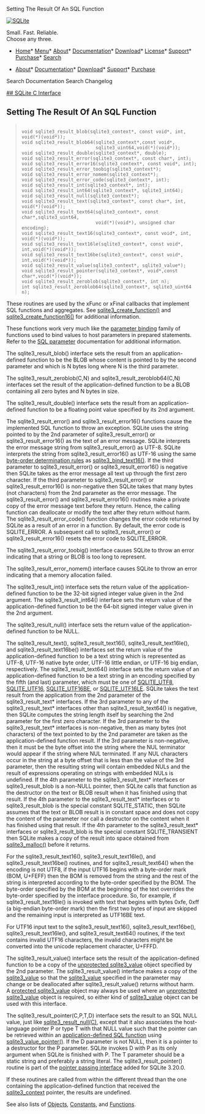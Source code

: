 




Setting The Result Of An SQL Function




[![SQLite](../images/sqlite370_banner.gif)](../index.html)


Small. Fast. Reliable.  
Choose any three.


* [Home](../index.html)* [Menu](javascript:void(0))* [About](../about.html)* [Documentation](../docs.html)* [Download](../download.html)* [License](../copyright.html)* [Support](../support.html)* [Purchase](../prosupport.html)* [Search](javascript:void(0))




* [About](../about.html)* [Documentation](../docs.html)* [Download](../download.html)* [Support](../support.html)* [Purchase](../prosupport.html)






Search Documentation
Search Changelog









[## SQLite C Interface](../c3ref/intro.html)
## Setting The Result Of An SQL Function




> ```
> 
> void sqlite3_result_blob(sqlite3_context*, const void*, int, void(*)(void*));
> void sqlite3_result_blob64(sqlite3_context*,const void*,
>                            sqlite3_uint64,void(*)(void*));
> void sqlite3_result_double(sqlite3_context*, double);
> void sqlite3_result_error(sqlite3_context*, const char*, int);
> void sqlite3_result_error16(sqlite3_context*, const void*, int);
> void sqlite3_result_error_toobig(sqlite3_context*);
> void sqlite3_result_error_nomem(sqlite3_context*);
> void sqlite3_result_error_code(sqlite3_context*, int);
> void sqlite3_result_int(sqlite3_context*, int);
> void sqlite3_result_int64(sqlite3_context*, sqlite3_int64);
> void sqlite3_result_null(sqlite3_context*);
> void sqlite3_result_text(sqlite3_context*, const char*, int, void(*)(void*));
> void sqlite3_result_text64(sqlite3_context*, const char*,sqlite3_uint64,
>                            void(*)(void*), unsigned char encoding);
> void sqlite3_result_text16(sqlite3_context*, const void*, int, void(*)(void*));
> void sqlite3_result_text16le(sqlite3_context*, const void*, int,void(*)(void*));
> void sqlite3_result_text16be(sqlite3_context*, const void*, int,void(*)(void*));
> void sqlite3_result_value(sqlite3_context*, sqlite3_value*);
> void sqlite3_result_pointer(sqlite3_context*, void*,const char*,void(*)(void*));
> void sqlite3_result_zeroblob(sqlite3_context*, int n);
> int sqlite3_result_zeroblob64(sqlite3_context*, sqlite3_uint64 n);
> 
> ```



These routines are used by the xFunc or xFinal callbacks that
implement SQL functions and aggregates. See
[sqlite3\_create\_function()](../c3ref/create_function.html) and [sqlite3\_create\_function16()](../c3ref/create_function.html)
for additional information.


These functions work very much like the [parameter binding](../c3ref/bind_blob.html) family of
functions used to bind values to host parameters in prepared statements.
Refer to the [SQL parameter](../c3ref/bind_blob.html) documentation for additional information.


The sqlite3\_result\_blob() interface sets the result from
an application\-defined function to be the BLOB whose content is pointed
to by the second parameter and which is N bytes long where N is the
third parameter.


The sqlite3\_result\_zeroblob(C,N) and sqlite3\_result\_zeroblob64(C,N)
interfaces set the result of the application\-defined function to be
a BLOB containing all zero bytes and N bytes in size.


The sqlite3\_result\_double() interface sets the result from
an application\-defined function to be a floating point value specified
by its 2nd argument.


The sqlite3\_result\_error() and sqlite3\_result\_error16() functions
cause the implemented SQL function to throw an exception.
SQLite uses the string pointed to by the
2nd parameter of sqlite3\_result\_error() or sqlite3\_result\_error16()
as the text of an error message. SQLite interprets the error
message string from sqlite3\_result\_error() as UTF\-8\. SQLite
interprets the string from sqlite3\_result\_error16() as UTF\-16 using
the same [byte\-order determination rules](../c3ref/bind_blob.html#byteorderdeterminationrules) as [sqlite3\_bind\_text16()](../c3ref/bind_blob.html).
If the third parameter to sqlite3\_result\_error()
or sqlite3\_result\_error16() is negative then SQLite takes as the error
message all text up through the first zero character.
If the third parameter to sqlite3\_result\_error() or
sqlite3\_result\_error16() is non\-negative then SQLite takes that many
bytes (not characters) from the 2nd parameter as the error message.
The sqlite3\_result\_error() and sqlite3\_result\_error16()
routines make a private copy of the error message text before
they return. Hence, the calling function can deallocate or
modify the text after they return without harm.
The sqlite3\_result\_error\_code() function changes the error code
returned by SQLite as a result of an error in a function. By default,
the error code is SQLITE\_ERROR. A subsequent call to sqlite3\_result\_error()
or sqlite3\_result\_error16() resets the error code to SQLITE\_ERROR.


The sqlite3\_result\_error\_toobig() interface causes SQLite to throw an
error indicating that a string or BLOB is too long to represent.


The sqlite3\_result\_error\_nomem() interface causes SQLite to throw an
error indicating that a memory allocation failed.


The sqlite3\_result\_int() interface sets the return value
of the application\-defined function to be the 32\-bit signed integer
value given in the 2nd argument.
The sqlite3\_result\_int64() interface sets the return value
of the application\-defined function to be the 64\-bit signed integer
value given in the 2nd argument.


The sqlite3\_result\_null() interface sets the return value
of the application\-defined function to be NULL.


The sqlite3\_result\_text(), sqlite3\_result\_text16(),
sqlite3\_result\_text16le(), and sqlite3\_result\_text16be() interfaces
set the return value of the application\-defined function to be
a text string which is represented as UTF\-8, UTF\-16 native byte order,
UTF\-16 little endian, or UTF\-16 big endian, respectively.
The sqlite3\_result\_text64() interface sets the return value of an
application\-defined function to be a text string in an encoding
specified by the fifth (and last) parameter, which must be one
of [SQLITE\_UTF8](../c3ref/c_any.html), [SQLITE\_UTF16](../c3ref/c_any.html), [SQLITE\_UTF16BE](../c3ref/c_any.html), or [SQLITE\_UTF16LE](../c3ref/c_any.html).
SQLite takes the text result from the application from
the 2nd parameter of the sqlite3\_result\_text\* interfaces.
If the 3rd parameter to any of the sqlite3\_result\_text\* interfaces
other than sqlite3\_result\_text64() is negative, then SQLite computes
the string length itself by searching the 2nd parameter for the first
zero character.
If the 3rd parameter to the sqlite3\_result\_text\* interfaces
is non\-negative, then as many bytes (not characters) of the text
pointed to by the 2nd parameter are taken as the application\-defined
function result. If the 3rd parameter is non\-negative, then it
must be the byte offset into the string where the NUL terminator would
appear if the string where NUL terminated. If any NUL characters occur
in the string at a byte offset that is less than the value of the 3rd
parameter, then the resulting string will contain embedded NULs and the
result of expressions operating on strings with embedded NULs is undefined.
If the 4th parameter to the sqlite3\_result\_text\* interfaces
or sqlite3\_result\_blob is a non\-NULL pointer, then SQLite calls that
function as the destructor on the text or BLOB result when it has
finished using that result.
If the 4th parameter to the sqlite3\_result\_text\* interfaces or to
sqlite3\_result\_blob is the special constant SQLITE\_STATIC, then SQLite
assumes that the text or BLOB result is in constant space and does not
copy the content of the parameter nor call a destructor on the content
when it has finished using that result.
If the 4th parameter to the sqlite3\_result\_text\* interfaces
or sqlite3\_result\_blob is the special constant SQLITE\_TRANSIENT
then SQLite makes a copy of the result into space obtained
from [sqlite3\_malloc()](../c3ref/free.html) before it returns.


For the sqlite3\_result\_text16(), sqlite3\_result\_text16le(), and
sqlite3\_result\_text16be() routines, and for sqlite3\_result\_text64()
when the encoding is not UTF8, if the input UTF16 begins with a
byte\-order mark (BOM, U\+FEFF) then the BOM is removed from the
string and the rest of the string is interpreted according to the
byte\-order specified by the BOM. The byte\-order specified by
the BOM at the beginning of the text overrides the byte\-order
specified by the interface procedure. So, for example, if
sqlite3\_result\_text16le() is invoked with text that begins
with bytes 0xfe, 0xff (a big\-endian byte\-order mark) then the
first two bytes of input are skipped and the remaining input
is interpreted as UTF16BE text.


For UTF16 input text to the sqlite3\_result\_text16(),
sqlite3\_result\_text16be(), sqlite3\_result\_text16le(), and
sqlite3\_result\_text64() routines, if the text contains invalid
UTF16 characters, the invalid characters might be converted
into the unicode replacement character, U\+FFFD.


The sqlite3\_result\_value() interface sets the result of
the application\-defined function to be a copy of the
[unprotected sqlite3\_value](../c3ref/value.html) object specified by the 2nd parameter. The
sqlite3\_result\_value() interface makes a copy of the [sqlite3\_value](../c3ref/value.html)
so that the [sqlite3\_value](../c3ref/value.html) specified in the parameter may change or
be deallocated after sqlite3\_result\_value() returns without harm.
A [protected sqlite3\_value](../c3ref/value.html) object may always be used where an
[unprotected sqlite3\_value](../c3ref/value.html) object is required, so either
kind of [sqlite3\_value](../c3ref/value.html) object can be used with this interface.


The sqlite3\_result\_pointer(C,P,T,D) interface sets the result to an
SQL NULL value, just like [sqlite3\_result\_null(C)](../c3ref/result_blob.html), except that it
also associates the host\-language pointer P or type T with that
NULL value such that the pointer can be retrieved within an
[application\-defined SQL function](../appfunc.html) using [sqlite3\_value\_pointer()](../c3ref/value_blob.html).
If the D parameter is not NULL, then it is a pointer to a destructor
for the P parameter. SQLite invokes D with P as its only argument
when SQLite is finished with P. The T parameter should be a static
string and preferably a string literal. The sqlite3\_result\_pointer()
routine is part of the [pointer passing interface](../bindptr.html) added for SQLite 3\.20\.0\.


If these routines are called from within the different thread
than the one containing the application\-defined function that received
the [sqlite3\_context](../c3ref/context.html) pointer, the results are undefined.


See also lists of
 [Objects](../c3ref/objlist.html),
 [Constants](../c3ref/constlist.html), and
 [Functions](../c3ref/funclist.html).


